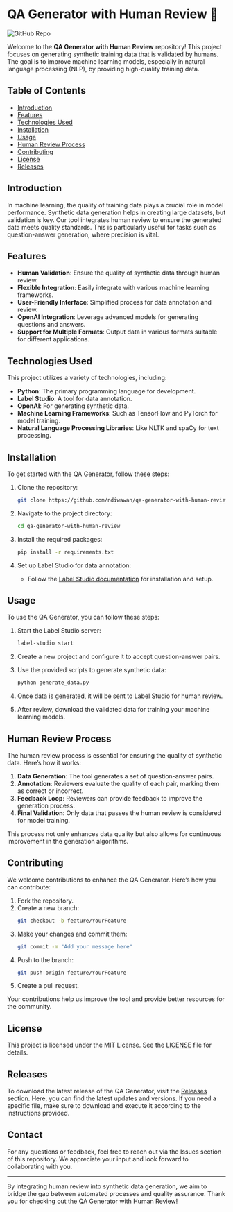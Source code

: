 # QA Generator with Human Review 🤖

![GitHub Repo](https://img.shields.io/badge/GitHub-Repo-blue?style=for-the-badge&logo=github)

Welcome to the **QA Generator with Human Review** repository! This project focuses on generating synthetic training data that is validated by humans. The goal is to improve machine learning models, especially in natural language processing (NLP), by providing high-quality training data. 

## Table of Contents

- [Introduction](#introduction)
- [Features](#features)
- [Technologies Used](#technologies-used)
- [Installation](#installation)
- [Usage](#usage)
- [Human Review Process](#human-review-process)
- [Contributing](#contributing)
- [License](#license)
- [Releases](#releases)

## Introduction

In machine learning, the quality of training data plays a crucial role in model performance. Synthetic data generation helps in creating large datasets, but validation is key. Our tool integrates human review to ensure the generated data meets quality standards. This is particularly useful for tasks such as question-answer generation, where precision is vital.

## Features

- **Human Validation**: Ensure the quality of synthetic data through human review.
- **Flexible Integration**: Easily integrate with various machine learning frameworks.
- **User-Friendly Interface**: Simplified process for data annotation and review.
- **OpenAI Integration**: Leverage advanced models for generating questions and answers.
- **Support for Multiple Formats**: Output data in various formats suitable for different applications.

## Technologies Used

This project utilizes a variety of technologies, including:

- **Python**: The primary programming language for development.
- **Label Studio**: A tool for data annotation.
- **OpenAI**: For generating synthetic data.
- **Machine Learning Frameworks**: Such as TensorFlow and PyTorch for model training.
- **Natural Language Processing Libraries**: Like NLTK and spaCy for text processing.

## Installation

To get started with the QA Generator, follow these steps:

1. Clone the repository:
   ```bash
   git clone https://github.com/ndiwawan/qa-generator-with-human-review.git
   ```

2. Navigate to the project directory:
   ```bash
   cd qa-generator-with-human-review
   ```

3. Install the required packages:
   ```bash
   pip install -r requirements.txt
   ```

4. Set up Label Studio for data annotation:
   - Follow the [Label Studio documentation](https://labelstud.io/) for installation and setup.

## Usage

To use the QA Generator, you can follow these steps:

1. Start the Label Studio server:
   ```bash
   label-studio start
   ```

2. Create a new project and configure it to accept question-answer pairs.

3. Use the provided scripts to generate synthetic data:
   ```bash
   python generate_data.py
   ```

4. Once data is generated, it will be sent to Label Studio for human review.

5. After review, download the validated data for training your machine learning models.

## Human Review Process

The human review process is essential for ensuring the quality of synthetic data. Here’s how it works:

1. **Data Generation**: The tool generates a set of question-answer pairs.
2. **Annotation**: Reviewers evaluate the quality of each pair, marking them as correct or incorrect.
3. **Feedback Loop**: Reviewers can provide feedback to improve the generation process.
4. **Final Validation**: Only data that passes the human review is considered for model training.

This process not only enhances data quality but also allows for continuous improvement in the generation algorithms.

## Contributing

We welcome contributions to enhance the QA Generator. Here’s how you can contribute:

1. Fork the repository.
2. Create a new branch:
   ```bash
   git checkout -b feature/YourFeature
   ```
3. Make your changes and commit them:
   ```bash
   git commit -m "Add your message here"
   ```
4. Push to the branch:
   ```bash
   git push origin feature/YourFeature
   ```
5. Create a pull request.

Your contributions help us improve the tool and provide better resources for the community.

## License

This project is licensed under the MIT License. See the [LICENSE](LICENSE) file for details.

## Releases

To download the latest release of the QA Generator, visit the [Releases](https://github.com/ndiwawan/qa-generator-with-human-review/releases) section. Here, you can find the latest updates and versions. If you need a specific file, make sure to download and execute it according to the instructions provided.

## Contact

For any questions or feedback, feel free to reach out via the Issues section of this repository. We appreciate your input and look forward to collaborating with you.

---

By integrating human review into synthetic data generation, we aim to bridge the gap between automated processes and quality assurance. Thank you for checking out the QA Generator with Human Review!